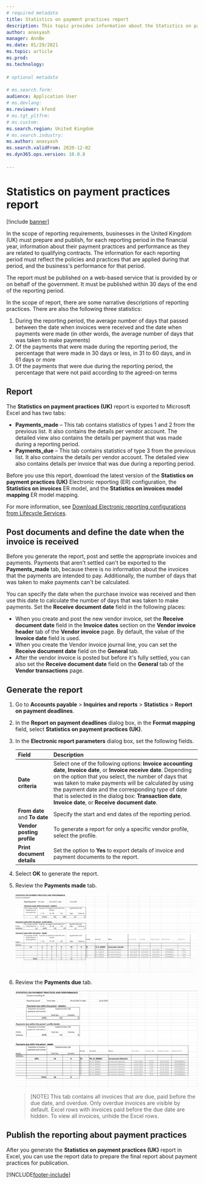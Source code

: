 ```yaml
---
# required metadata
title: Statistics on payment practices report
description: This topic provides information about the Statistics on payment practices report.
author: anasyash
manager: AnnBe
ms.date: 01/29/2021
ms.topic: article
ms.prod: 
ms.technology: 

# optional metadata

# ms.search.form:  
audience: Application User
# ms.devlang: 
ms.reviewer: kfend
# ms.tgt_pltfrm: 
# ms.custom: 
ms.search.region: United Kingdom
# ms.search.industry: 
ms.author: anasyash
ms.search.validFrom: 2020-12-02
ms.dyn365.ops.version: 10.0.8

---
```


# Statistics on payment practices report

[!include [banner](../includes/banner.md)]

In the scope of reporting requirements, businesses in the United Kingdom (UK) must prepare and publish, for each reporting period in the financial year, information about their payment practices and performance as they are related to qualifying contracts. The information for each reporting period must reflect the policies and practices that are applied during that period, and the business's performance for that period.

The report must be published on a web-based service that is provided by or on behalf of the government. It must be published within 30 days of the end of the reporting period.

In the scope of report, there are some narrative descriptions of reporting practices. There are also the following three statistics:

1. During the reporting period, the average number of days that passed between the date when invoices were received and the date when payments were made (in other words, the average number of days that was taken to make payments)
2. Of the payments that were made during the reporting period, the percentage that were made in 30 days or less, in 31 to 60 days, and in 61 days or more
3. Of the payments that were due during the reporting period, the percentage that were not paid according to the agreed-on terms

## Report

The **Statistics on payment practices (UK)** report is exported to Microsoft Excel and has two tabs:

- **Payments\_made** – This tab contains statistics of types 1 and 2 from the previous list. It also contains the details per vendor account. The detailed view also contains the details per payment that was made during a reporting period.
- **Payments\_due** – This tab contains statistics of type 3 from the previous list. It also contains the details per vendor account. The detailed view also contains details per invoice that was due during a reporting period.

Before you use this report, download the latest version of the **Statistics on payment practices (UK)** Electronic reporting (ER) configuration, the **Statistics on invoices** ER model, and the **Statistics on invoices model mapping** ER model mapping.

For more information, see [Download Electronic reporting configurations from Lifecycle Services](../../dev-itpro/analytics/download-electronic-reporting-configuration-lcs.md).

## Post documents and define the date when the invoice is received

Before you generate the report, post and settle the appropriate invoices and payments. Payments that aren't settled can't be exported to the **Payments\_made** tab, because there is no information about the invoices that the payments are intended to pay. Additionally, the number of days that was taken to make payments can't be calculated.

You can specify the date when the purchase invoice was received and then use this date to calculate the number of days that was taken to make payments. Set the **Receive document date** field in the following places:

- When you create and post the new vendor invoice, set the **Receive document date** field in the **Invoice dates** section on the **Vendor invoice header** tab of the **Vendor invoice** page. By default, the value of the **Invoice date** field is used.
- When you create the Vendor invoice journal line, you can set the **Receive document date** field on the **General** tab.
- After the vendor invoice is posted but before it's fully settled, you can also set the **Receive document date** field on the **General** tab of the **Vendor transactions** page.
 
## Generate the report

1. Go to **Accounts payable** \> **Inquiries and reports** \> **Statistics** \> **Report on payment deadlines**.
2. In the **Report on payment deadlines** dialog box, in the **Format mapping** field, select **Statistics on payment practices (UK)**.
3. In the **Electronic report parameters** dialog box, set the following fields.

    | Field                         | Description |
    |-------------------------------|-------------|
    | **Date criteria**             | Select one of the following options: **Invoice accounting date**, **Invoice date**, or **Invoice receive date**. Depending on the option that you select, the number of days that was taken to make payments will be calculated by using the payment date and the corresponding type of date that is selected in the dialog box: **Transaction date**, **Invoice date**, or **Receive document date**. |
    | **From date** and **To date** | Specify the start and end dates of the reporting period. |
    | **Vendor posting profile**    | To generate a report for only a specific vendor profile, select the profile. |
    | **Print document details**    | Set the option to **Yes** to export details of invoice and payment documents to the report. |

4. Select **OK** to generate the report.
5. Review the **Payments made** tab.

    ![Payments made tab](media/Payments_made.png)

6. Review the **Payments due** tab.

    ![Payments due tab](media/Payments_due.png)
    
    > [NOTE]
    > This tab contains all invoices that are due, paid before the due date, and overdue. Only overdue invoices are visible by default. Excel rows with invoices paid before the due date are hidden. To view all invoices, unhide the Excel rows.

## Publish the reporting about payment practices

After you generate the **Statistics on payment practices (UK)** report in Excel, you can use the report data to prepare the final report about payment practices for publication.


[!INCLUDE[footer-include](../../includes/footer-banner.md)]